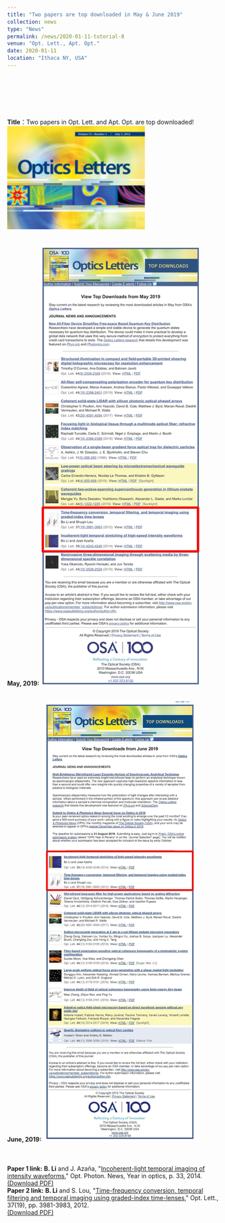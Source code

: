 ```yaml
---
title: "Two papers are top downloaded in May & June 2019"
collection: news
type: "News"
permalink: /news/2020-01-11-tutorial-8
venue: "Opt. Lett., Apt. Opt."
date: 2020-01-11
location: "Ithaca NY, USA"
---
```

<br/> 
<br/>
<br/>
<br/>
<br/>

**Title**：Two papers in Opt. Lett. and Apt. Opt. are top downloaded!
<br/>
<img src='/images/News-2020-01-11.jpg'>
<br/>
<br/>
<br/>
**May, 2019:**
<img src='/images/News-2020-01-11-May.jpg'>
<br/>
<br/>
<br/>
**June, 2019:**
<img src='/images/News-2020-01-11-June.jpg'>
<br/>
<br/>
<br/>
<br/>
**Paper 1 link:**  **B. Li** and J. Azaña, "[Incoherent-light temporal imaging of intensity waveforms](https://www.osa-opn.org/opn/media/Images/PDF/2014/1214/33-Li.pdf?ext=.pdf)," Opt. Photon. News, Year in optics, p. 33, 2014.
<br/> [(Download PDF)](http://bo-li-research.github.io/files/paper-2014-OPN-1.pdf)
<br/>
**Paper 2 link:**  **B. Li** and S. Lou, "[Time-frequency conversion, temporal filtering and temporal imaging using graded-index time-lenses](https://www.osapublishing.org/captcha/(S(zilczelmz33vo2puekzbxuhk))/?guid=D52F6A75-26BE-42DF-87B6-673C608F057A)," Opt. Lett., 37(19), pp. 3981-3983, 2012. 
<br/> [(Download PDF)](http://bo-li-research.github.io/files/paper-2012-OL-1.pdf)
<br/>
<br/>
<br/>
<br/>
<br/>
<br/>
<br/>
